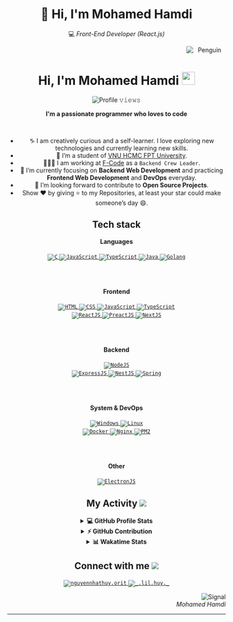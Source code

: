<div align="center">
  
# 👋 Hi, I'm **Mohamed Hamdi**  
💻 *Front-End Developer (React.js)*  
<div class="margin-bottom=100em">
<img align="right" src="https://github.com/Tarikul-Islam-Anik/Animated-Fluent-Emojis/blob/master/Emojis/Animals/Penguin.png?raw=true" alt="Penguin" width="18%" />
</div>
  <!-- Header -->
<h1 align="center">

  <br>
  Hi, I'm Mohamed Hamdi <img src="https://github.com/oHTGo/oHTGo/blob/main/images/hi.gif" width="30px" height="30px">
</h1>
<!-- Counter -->
<p align="center">
  <img alt="Profile 𝚟𝚒𝚎𝚠𝚜" height="20px" src="https://hits.seeyoufarm.com/api/count/incr/badge.svg?url=https://github.com/oHTGo&amp;count_bg=%23579E91&amp;title_bg=%23555555&amp;icon=&amp;icon_color=%23E7E7E7&amp;title=Views&amp;edge_flat=false">
</p>
<p align="center">
  <b>I'm a passionate programmer who loves to code</b>
</p>

<br>
<ul>
<li>♑ I am creatively curious and a self-learner. I love exploring new technologies and currently learning new skills.</li>
<li>📓 I’m a student of <a href="https://hcmuni.fpt.edu.vn">VNU HCMC FPT University</a>.</li>
<li>👨🏻‍💻 I am working at <a href="https://www.facebook.com/fcodefpt">F-Code</a> as a <code>Backend Crew Leader</code>.</li>
<li>🌱 I’m currently focusing on <strong>Backend Web Development</strong> and practicing <strong>Frontend Web Development</strong> and <strong>DevOps</strong> everyday.</li>
<li>💬 I’m looking forward to contribute to <strong>Open Source Projects</strong>.</li>
<li>Show ❤ by giving ⭐ to my Repositories, at least your star could make someone’s day 😄.</li>
</ul>
<h2>Tech stack</h2>
<p align="center">
  <b>Languages</b>
  <br>
  <br>
  <a href="https://en.wikipedia.org/wiki/C_(programming_language)" target="_blank">
    <code><img src="https://github.com/oHTGo/oHTGo/blob/main/images/c.svg" alt="C" height="40"></code>
  </a>
  <a href="https://developer.mozilla.org/en-US/docs/Web/JavaScript" target="_blank">
    <code><img src="https://github.com/oHTGo/oHTGo/blob/main/images/javascript.svg" alt="JavaScript" height="40"></code>
  </a>
  <a href="https://www.typescriptlang.org" target="_blank">
    <code><img src="https://github.com/oHTGo/oHTGo/blob/main/images/typescript.svg" alt="TypeScript" height="40"></code>
  </a>
  <a href="https://www.java.com" target="_blank">
    <code><img src="https://github.com/oHTGo/oHTGo/blob/main/images/java.svg" alt="Java" height="40"></code>
  </a>
  <a href="https://go.dev" target="_blank">
    <code><img src="https://github.com/oHTGo/oHTGo/blob/main/images/golang.svg" alt="Golang" height="40"></code>
  </a>
</p>
<br>
<br>
<p align="center">
  <b>Frontend</b>
  <br>
  <br>
  <a href="https://developer.mozilla.org/en-US/docs/Web/HTML" target="_blank">
    <code><img src="https://github.com/oHTGo/oHTGo/blob/main/images/html.svg" alt="HTML" height="40"></code>
  </a>
  <a href="https://developer.mozilla.org/en-US/docs/Web/CSS" target="_blank">
    <code><img src="https://github.com/oHTGo/oHTGo/blob/main/images/css.svg" alt="CSS" height="40"></code>
  </a>
  <a href="https://developer.mozilla.org/en-US/docs/Web/JavaScript" target="_blank">
    <code><img src="https://github.com/oHTGo/oHTGo/blob/main/images/javascript.svg" alt="JavaScript" height="40"></code>
  </a>
  <a href="https://www.typescriptlang.org" target="_blank">
    <code><img src="https://github.com/oHTGo/oHTGo/blob/main/images/typescript.svg" alt="TypeScript" height="40"></code>
  </a>
  <br>
  <a href="https://reactjs.org" target="_blank">
    <code><img src="https://github.com/oHTGo/oHTGo/blob/main/images/react.svg" alt="ReactJS" height="40"></code>
  </a>
  <a href="https://preactjs.com" target="_blank">
    <code><img src="https://github.com/oHTGo/oHTGo/blob/main/images/preact.svg" alt="PreactJS" height="40"></code>
  </a>
  <a href="https://nextjs.org" target="_blank">
    <code><img src="https://github.com/oHTGo/oHTGo/blob/main/images/next.svg" alt="NextJS" height="40"></code>
  </a>
</p>
<br>
<br>
<p align="center">
  <b>Backend</b>
  <br>
  <br>
  <a href="https://nodejs.org" target="_blank">
    <code><img src="https://github.com/oHTGo/oHTGo/blob/main/images/node.svg" alt="NodeJS" height="40"></code>
  </a>
  <br>
  <a href="https://expressjs.com" target="_blank">
    <code><img src="https://github.com/oHTGo/oHTGo/blob/main/images/express.svg" alt="ExpressJS" height="40"></code>
  </a>
  <a href="https://nestjs.com" target="_blank">
    <code><img src="https://github.com/oHTGo/oHTGo/blob/main/images/nest.svg" alt="NestJS" height="40"></code>
  </a>
  <a href="https://spring.io" target="_blank">
    <code><img src="https://github.com/oHTGo/oHTGo/blob/main/images/spring.svg" alt="Spring" height="40"></code>
  </a>
</p>
<br>
<br>
<p align="center">
  <b>System &amp; DevOps</b>
  <br>
  <br>
  <a href="https://en.wikipedia.org/wiki/Microsoft_Windows" target="_blank">
    <code><img src="https://github.com/oHTGo/oHTGo/blob/main/images/windows.svg" alt="Windows" height="40"></code>
  </a>
  <a href="https://en.wikipedia.org/wiki/Linux" target="_blank">
    <code><img src="https://github.com/oHTGo/oHTGo/blob/main/images/linux.svg" alt="Linux" height="40"></code>
  </a>
  <br>
  <a href="https://docker.com" target="_blank">
    <code><img src="https://github.com/oHTGo/oHTGo/blob/main/images/docker.svg" alt="Docker" height="40"></code>
  </a>
  <a href="https://www.nginx.com" target="_blank">
    <code><img src="https://github.com/oHTGo/oHTGo/blob/main/images/nginx.svg" alt="Nginx" height="40"></code>
  </a>
  <a href="https://pm2.keymetrics.io" target="_blank">
    <code><img src="https://github.com/oHTGo/oHTGo/blob/main/images/pm2.svg" alt="PM2" height="40"></code>
  </a>
</p>
<br>
<br>
<p align="center">
  <b>Other</b>
  <br>
  <br>
  <a href="https://www.electronjs.org" target="_blank">
    <code><img src="https://github.com/oHTGo/oHTGo/blob/main/images/electron.svg" alt="ElectronJS" height="40"></code>
  </a>
</p>
<!-- My Activity -->
<h2>My Activity <img src="https://github.com/oHTGo/oHTGo/blob/main/images/github-stats.gif" height="35px"></h2>
<details> 
  <summary><b>💻 GitHub Profile Stats</b></summary>
  <br>
  <p align="center">
    <img alt="Mosted used languages" src="https://github-readme-stats.vercel.app/api/top-langs/?username=oHTGo&amp;layout=compact&amp;theme=dark" height="192px">
    <br>
	  <img src="https://github-readme-stats.vercel.app/api?username=oHTGo&amp;show_icons=true&amp;icon_color=ffffff&amp;theme=dark" alt="oHTGo's Github Stats" height="192px">
    <br>
    <b>Note:</b> Top languages is only a metric of the languages my public code consists of and doesn't reflect experience or skill level.
  </p>
</details>
<details>
  <summary><b>⚡ GitHub Contribution</b></summary>
  <br>
  <p><img alt="oHTGo's GitHub Contribution" src="https://github.com/oHTGo/oHTGo/blob/snake/snake.svg"></p>
  <br>
</details>
<details> 
  <summary><b>📊 Wakatime Stats</b></summary>
  <br>
<!--START_SECTION:waka-->
<p><img src="http://img.shields.io/badge/Code%20Time-216%20hrs%2024%20mins-blue" alt="Code Time"></p>
<p><strong>I’m a Night 🦉</strong></p>
<pre class="astro-code github-dark" style="background-color:#24292e;color:#e1e4e8; overflow-x: auto;" tabindex="0"><code><span class="line"><span>🌞 Morning    84 commits     ████░░░░░░░░░░░░░░░░░░░░░   17.83%</span></span>
<span class="line"><span>🌆 Daytime    145 commits    ███████░░░░░░░░░░░░░░░░░░   30.79%</span></span>
<span class="line"><span>🌃 Evening    194 commits    ██████████░░░░░░░░░░░░░░░   41.19%</span></span>
<span class="line"><span>🌙 Night      48 commits     ██░░░░░░░░░░░░░░░░░░░░░░░   10.19%</span></span>
<span class="line"><span></span></span></code></pre>
<p>📅 <strong>I’m Most Productive on Tuesday</strong></p>
<pre class="astro-code github-dark" style="background-color:#24292e;color:#e1e4e8; overflow-x: auto;" tabindex="0"><code><span class="line"><span>Monday       73 commits     ████░░░░░░░░░░░░░░░░░░░░░   15.5%</span></span>
<span class="line"><span>Tuesday      86 commits     ████░░░░░░░░░░░░░░░░░░░░░   18.26%</span></span>
<span class="line"><span>Wednesday    74 commits     ████░░░░░░░░░░░░░░░░░░░░░   15.71%</span></span>
<span class="line"><span>Thursday     36 commits     ██░░░░░░░░░░░░░░░░░░░░░░░   7.64%</span></span>
<span class="line"><span>Friday       55 commits     ███░░░░░░░░░░░░░░░░░░░░░░   11.68%</span></span>
<span class="line"><span>Saturday     62 commits     ███░░░░░░░░░░░░░░░░░░░░░░   13.16%</span></span>
<span class="line"><span>Sunday       85 commits     ████░░░░░░░░░░░░░░░░░░░░░   18.05%</span></span>
<span class="line"><span></span></span></code></pre>
<p>📊 <strong>This Week I Spent My Time On</strong></p>
<pre class="astro-code github-dark" style="background-color:#24292e;color:#e1e4e8; overflow-x: auto;" tabindex="0"><code><span class="line"><span>⌚︎ Time Zone: Asia/Ho_Chi_Minh</span></span>
<span class="line"><span></span></span>
<span class="line"><span>💬 Programming Languages:</span></span>
<span class="line"><span>Other                    18 hrs 45 mins      █████████████████░░░░░░░░   69.59%</span></span>
<span class="line"><span>TypeScript               3 hrs 17 mins       ███░░░░░░░░░░░░░░░░░░░░░░   12.19%</span></span>
<span class="line"><span>CSS                      2 hrs 45 mins       ██░░░░░░░░░░░░░░░░░░░░░░░   10.22%</span></span>
<span class="line"><span>Java                     1 hr 6 mins         █░░░░░░░░░░░░░░░░░░░░░░░░   4.1%</span></span>
<span class="line"><span>JSON                     24 mins             ░░░░░░░░░░░░░░░░░░░░░░░░░   1.49%</span></span>
<span class="line"><span></span></span>
<span class="line"><span>🔥 Editors:</span></span>
<span class="line"><span>Browser                  18 hrs 2 mins       ████████████████░░░░░░░░░   66.94%</span></span>
<span class="line"><span>VS Code                  7 hrs 48 mins       ███████░░░░░░░░░░░░░░░░░░   28.97%</span></span>
<span class="line"><span>NetBeans                 1 hr 6 mins         █░░░░░░░░░░░░░░░░░░░░░░░░   4.09%</span></span>
<span class="line"><span></span></span></code></pre>
<!--END_SECTION:waka-->
</details>
<!-- Connection -->
<h2> Connect with me <img src="https://github.com/oHTGo/oHTGo/blob/main/images/handshake.gif" height="35px"></h2>
<p align="center">
  <a href="https://facebook.com/nguyennhathuy.orit" target="_blank">
    <code><img src="https://github.com/oHTGo/oHTGo/blob/main/images/facebook.svg" alt="nguyennhathuy.orit" height="30" width="40"></code>
  </a>
  <a href="https://instagram.com/_.lil.huy._" target="_blank">
    <code><img src="https://github.com/oHTGo/oHTGo/blob/main/images/instagram.svg" alt="_.lil.huy._" height="30" width="40"></code>
  </a>
</p>
<!-- Signal -->
<p align="right">
  <img alt="Signal" height="25px" src="https://media.giphy.com/media/hlRzt8TxCNVcEZBt9w/giphy.gif">
  <br>
  <em>Mohamed Hamdi</em>
</p>
<hr>
